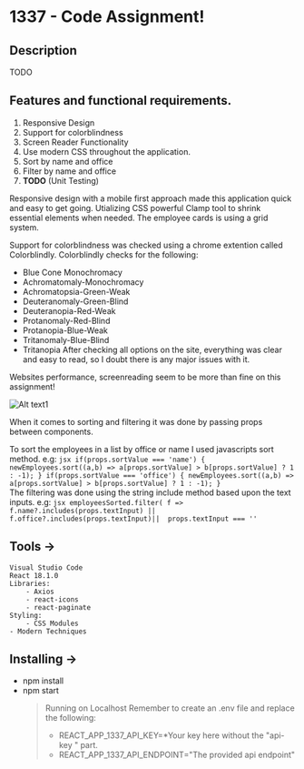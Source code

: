 # 1337 - Code Assignment!

## Description

TODO

## Features and functional requirements.

1. Responsive Design
2. Support for colorblindness
3. Screen Reader Functionality
4. Use modern CSS throughout the application.
5. Sort by name and office
6. Filter by name and office
7. ****TODO**** (Unit Testing)

Responsive design with a mobile first approach made this application quick and easy to get going. 
Utializing CSS powerful Clamp tool to shrink essential elements when needed.
The employee cards is using a grid system.

Support for colorblindness was checked using a chrome extention called Colorblindly.
Colorblindly checks for the following:
   - Blue Cone Monochromacy
   - Achromatomaly-Monochromacy
   - Achromatopsia-Green-Weak
   - Deuteranomaly-Green-Blind
   - Deuteranopia-Red-Weak
   - Protanomaly-Red-Blind
   - Protanopia-Blue-Weak
   - Tritanomaly-Blue-Blind
   - Tritanopia
After checking all options on the site, everything was clear and easy to read, so I doubt there is any
major issues with it.

Websites performance, screenreading seem to be more than fine on this assignment!

![Alt text1](https://i.gyazo.com/1bf160ae4a72be035b7ff502f55269c6.png)

When it comes to sorting and filtering it was done by passing props between components.

To sort the employees in a list by office or name I used javascripts sort method.
    e.g:
	```jsx
	if(props.sortValue === 'name') {
	    newEmployees.sort((a,b) => a[props.sortValue] > b[props.sortValue] ? 1 : -1);
	}
	if(props.sortValue === 'office') {
	     newEmployees.sort((a,b) => a[props.sortValue] > b[props.sortValue] ? 1 : -1);
	}
	```   
 The filtering was done using the string include method based upon the text inputs.
    e.g:
	```jsx
	employeesSorted.filter(
	  f => f.name?.includes(props.textInput) || 
	  f.office?.includes(props.textInput)|| 
	  props.textInput === ''
	```
## Tools ->
	Visual Studio Code
	React 18.1.0
	Libraries: 
		- Axios
		- react-icons
		- react-paginate 
	Styling:
		- CSS Modules
    - Modern Techniques

## Installing ->
- npm install
- npm start
	> Running on Localhost
	> Remember to create an .env file and replace the following:
	>- REACT_APP_1337_API_KEY=*Your key here without the "api-key " part.
	>- REACT_APP_1337_API_ENDPOINT="The provided api endpoint"
